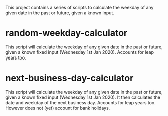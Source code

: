 This project contains a series of scripts to calculate the weekday of any given date in the past or future, given a known input.

# random-weekday-calculator
This script will calculate the weekday of any given date in the past or future, given a known fixed input (Wednesday 1st Jan 2020).
Accounts for leap years too.

# next-business-day-calculator
This script will calculate the weekday of any given date in the past or future, given a known fixed input (Wednesday 1st Jan 2020).
It then calculates the date and weekday of the next business day.
Accounts for leap years too.
However does not (yet) account for bank holidays.
